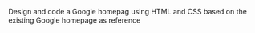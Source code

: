 Design and code a Google homepag using HTML and CSS based on the existing Google homepage as reference